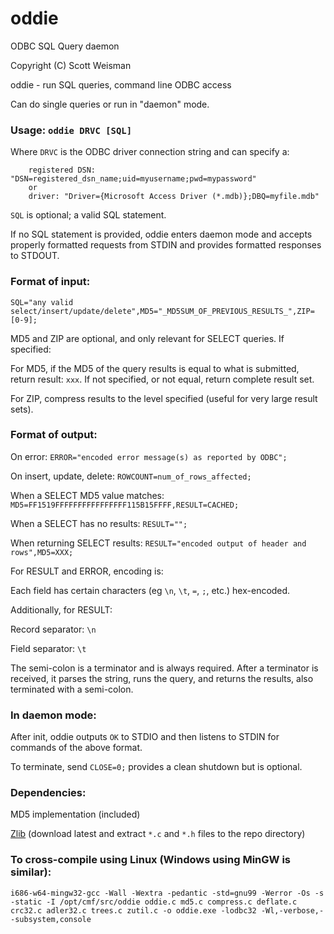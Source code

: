 # oddie

ODBC SQL Query daemon

Copyright (C) Scott Weisman

oddie - run SQL queries, command line ODBC access

Can do single queries or run in "daemon" mode.

### Usage: `oddie DRVC [SQL]`

Where `DRVC` is the ODBC driver connection string and can specify a:
```
    registered DSN: "DSN=registered_dsn_name;uid=myusername;pwd=mypassword"
    or
    driver: "Driver={Microsoft Access Driver (*.mdb)};DBQ=myfile.mdb"
```

`SQL` is optional; a valid SQL statement.

If no SQL statement is provided, oddie enters daemon mode and accepts properly formatted requests from STDIN and provides formatted responses to STDOUT.

### Format of input:

`SQL="any valid select/insert/update/delete",MD5="_MD5SUM_OF_PREVIOUS_RESULTS_",ZIP=[0-9];`

MD5 and ZIP are optional, and only relevant for SELECT queries. If specified:

For MD5, if the MD5 of the query results is equal to what is submitted, return result: `xxx`. If not specified, or not equal, return complete result set.

For ZIP, compress results to the level specified (useful for very large result sets).

### Format of output:

On error: `ERROR="encoded error message(s) as reported by ODBC";`

On insert, update, delete: `ROWCOUNT=num_of_rows_affected;`

When a SELECT MD5 value matches: `MD5=FF1519FFFFFFFFFFFFFFFF115B15FFFF,RESULT=CACHED;`

When a SELECT has no results: `RESULT="";`

When returning SELECT results: `RESULT="encoded output of header and rows",MD5=XXX;`

For RESULT and ERROR, encoding is:

Each field has certain characters (eg `\n`, `\t`, `=`, `;`, etc.) hex-encoded.

Additionally, for RESULT:

Record separator: `\n`

Field separator: `\t`

The semi-colon is a terminator and is always required. After a terminator is received, it parses the string, runs the query, and returns the results, also terminated with a semi-colon.

### In daemon mode:

After init, oddie outputs `OK` to STDIO and then listens to STDIN for commands of the above format.

To terminate, send `CLOSE=0;` provides a clean shutdown but is optional.

### Dependencies:

MD5 implementation (included)

[Zlib](https://www.zlib.net/) (download latest and extract `*.c` and `*.h` files to the repo directory)

### To cross-compile using Linux (Windows using MinGW is similar):
```
i686-w64-mingw32-gcc -Wall -Wextra -pedantic -std=gnu99 -Werror -Os -s -static -I /opt/cmf/src/oddie oddie.c md5.c compress.c deflate.c crc32.c adler32.c trees.c zutil.c -o oddie.exe -lodbc32 -Wl,-verbose,--subsystem,console
```
